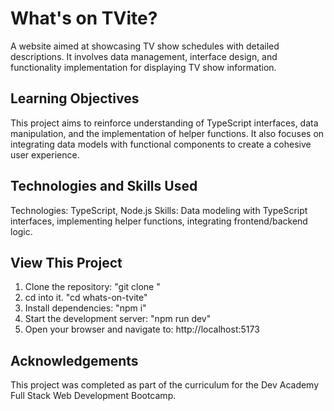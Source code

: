 # What's on TVite?
A website aimed at showcasing TV show schedules with detailed descriptions. It involves data management, interface design, and functionality implementation for displaying TV show information.

## Learning Objectives
This project aims to reinforce understanding of TypeScript interfaces, data manipulation, and the implementation of helper functions. It also focuses on integrating data models with functional components to create a cohesive user experience.

## Technologies and Skills Used
Technologies: TypeScript, Node.js
Skills: Data modeling with TypeScript interfaces, implementing helper functions, integrating frontend/backend logic.

## View This Project
1) Clone the repository: "git clone <repository-url>"
2) cd into it. "cd whats-on-tvite"
3) Install dependencies: "npm i"
4) Start the development server: "npm run dev"
5) Open your browser and navigate to: http://localhost:5173

## Acknowledgements
This project was completed as part of the curriculum for the Dev Academy Full Stack Web Development Bootcamp.
